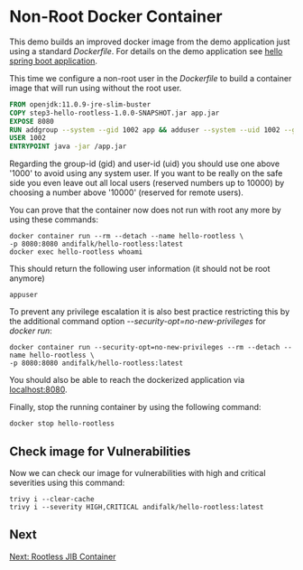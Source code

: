 # Non-Root Docker Container

This demo builds an improved docker image from the demo application just using a standard _Dockerfile_.
For details on the demo application see [hello spring boot application](../step1-hello-spring-boot).

This time we configure a non-root user in the _Dockerfile_ to build a container image that will run using
without the root user.

```dockerfile
FROM openjdk:11.0.9-jre-slim-buster
COPY step3-hello-rootless-1.0.0-SNAPSHOT.jar app.jar
EXPOSE 8080
RUN addgroup --system --gid 1002 app && adduser --system --uid 1002 --gid 1002 appuser
USER 1002
ENTRYPOINT java -jar /app.jar
```

Regarding the group-id (gid) and user-id (uid) you should use one above '1000' to avoid using any system user.
If you want to be really on the safe side you even leave out all local users (reserved numbers up to 10000) by choosing a number above '10000' (reserved for remote users).

You can prove that the container now does not run with root any more by using these commands:

```shell
docker container run --rm --detach --name hello-rootless \
-p 8080:8080 andifalk/hello-rootless:latest
docker exec hello-rootless whoami
```

This should return the following user information (it should not be root anymore)

```shell
appuser
```

To prevent any privilege escalation it is also best practice restricting this by the additional command option _--security-opt=no-new-privileges_ 
for _docker run_:

```shell
docker container run --security-opt=no-new-privileges --rm --detach --name hello-rootless \
-p 8080:8080 andifalk/hello-rootless:latest
```

You should also be able to reach the dockerized application via [localhost:8080](http://localhost:8080).

Finally, stop the running container by using the following command:

```shell
docker stop hello-rootless
```

## Check image for Vulnerabilities

Now we can check our image for vulnerabilities with high and critical severities using this command:

```shell
trivy i --clear-cache
trivy i --severity HIGH,CRITICAL andifalk/hello-rootless:latest
```

## Next

[Next: Rootless JIB Container](../step4-hello-rootless-jib)
